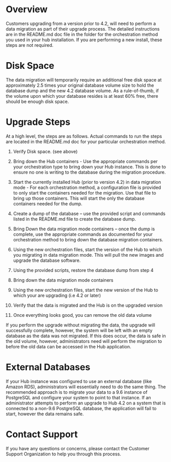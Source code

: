 # Overview
Customers upgrading from a version prior to 4.2, will need to perform a data migration as part of their upgrade process.  The detailed instructions are in the README.md doc file in the folder for the orchestration method  you used in your hub installation.   If you are performing a new install, these steps are not required.
 
# Disk Space
The data migration will temporarily require an additional free disk space at approximately 2.5 times your original database volume size to hold the database dump and the new 4.2 database volume.    As a rule-of-thumb, if the volume upon which your database resides is at least  60% free, there should be enough disk space.
 
# Upgrade Steps
At a high level, the steps are as follows.   Actual commands to run the steps are located in the README.md doc for your particular orchestration method.
 
1. Verify Disk space.  (see above)
 
2. Bring down the Hub containers - Use the appropriate commands per your orchestration type to bring down your Hub instance.   This is  done to ensure no one is writing to the database during the migration procedure.
 
3. Start the currently installed Hub (prior to version 4.2) in data migration mode -  For each orchestration method, a configuration file is provided to only start the containers needed for the migration.  Use  that file to bring up those containers.   This will start the only the database containers needed for the dump.
 
4. Create a dump of the database – use the provided script and commands listed in the README.md file to create the database dump. 
 
5. Bring Down the data migration mode containers – once the dump is complete, use the appropriate commands as documented for your orchestration method to bring down the database migration containers.
 
6. Using the new orchestration files, start the version of the Hub to which you migrating in data migration mode.   This will pull  the new images and upgrade the database software. 
 
7. Using the provided scripts, restore the database dump from step 4
 
8. Bring down the data migration mode containers
 
9. Using the new orchestration files, start the new version of the Hub to which your are upgrading (i.e 4.2 or later)
 
10. Verify that the data is migrated and the Hub is on the upgraded version
 
11. Once everything looks good, you can remove the old data volume
 
If you perform the upgrade without migrating the data, the upgrade will successfully complete, however, the system will be left with an empty database as the data was not migrated.  If this does occur, the data is safe in the old volume, however, administrators need will perform the migration to before the old data can be accessed in the Hub application.
 
# External Databases
If your Hub instance was configured to use an external database (like Amazon RDS), administrators will essentially need to do the same thing.  The recommended approach is to migrate your data to a 9.6 instance of PostgreSQL and configure your system to point to that instance.   If an administrator attempts to perform an upgrade to Hub 4.2 on a system that is connected to a non-9.6 PostgreSQL database, the application will fail to start, however the data remains safe. 
 
# Contact Support
If you have any questions or concerns, please contact the Customer Support Organization to help you through this process.

